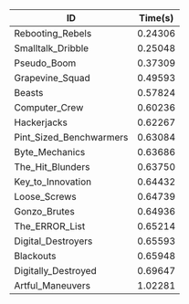 |ID|Time(s)|
|-|-|
|Rebooting_Rebels|0.24306|
|Smalltalk_Dribble|0.25048|
|Pseudo_Boom|0.37309|
|Grapevine_Squad|0.49593|
|Beasts|0.57824|
|Computer_Crew|0.60236|
|Hackerjacks|0.62267|
|Pint_Sized_Benchwarmers|0.63084|
|Byte_Mechanics|0.63686|
|The_Hit_Blunders|0.63750|
|Key_to_Innovation|0.64432|
|Loose_Screws|0.64739|
|Gonzo_Brutes|0.64936|
|The_ERROR_List|0.65214|
|Digital_Destroyers|0.65593|
|Blackouts|0.65948|
|Digitally_Destroyed|0.69647|
|Artful_Maneuvers|1.02281|
